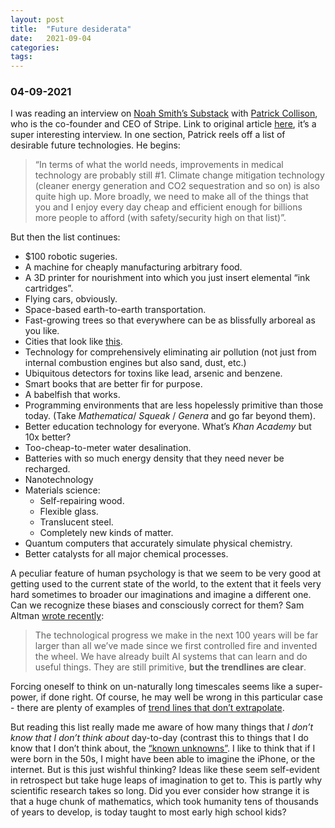 ```yaml
---
layout: post
title:  "Future desiderata"
date:   2021-09-04
categories:
tags:
---
```


### 04-09-2021

I was reading an interview on [Noah Smith’s Substack](NoahPinion) with [Patrick Collison](https://patrickcollison.com), who is the co-founder and CEO of Stripe. Link to original article [here](https://noahpinion.substack.com/p/interview-patrick-collison-co-founder?utm_campaign=Matt%27s%20Thoughts%20In%20Between&utm_medium=email&utm_source=Revue%20newsletter), it’s a super interesting interview. In one section, Patrick reels off a list of desirable future technologies. He begins:

> “In terms of what the world needs, improvements in medical technology are probably still #1. Climate change mitigation technology (cleaner energy generation and CO2 sequestration and so on) is also quite high up. More broadly, we need to make all of the things that you and I enjoy every day cheap and efficient enough for billions more people to afford (with safety/security high on that list)”.

But then the list continues:

*   $100 robotic sugeries.
*   A machine for cheaply manufacturing arbitrary food.
*   A 3D printer for nourishment into which you just insert elemental “ink cartridges”.
*   Flying cars, obviously.
*   Space-based earth-to-earth transportation.
*   Fast-growing trees so that everywhere can be as blissfully arboreal as you like.
*   Cities that look like [this](https://twitter.com/patrickc/status/1214662478883241984).
*   Technology for comprehensively eliminating air pollution (not just from internal combustion engines but also sand, dust, etc.)
*   Ubiquitous detectors for toxins like lead, arsenic and benzene.
*   Smart books that are better fir for purpose.
*   A babelfish that works.
*   Programming environments that are less hopelessly primitive than those today. (Take _Mathematica_/ _Squeak_ / _Genera_ and go far beyond them).
*   Better education technology for everyone. What’s _Khan Academy_ but 10x better?
*   Too-cheap-to-meter water desalination.
*   Batteries with so much energy density that they need never be recharged.
*   Nanotechnology
*   Materials science:
    *   Self-repairing wood.
    *   Flexible glass.
    *   Translucent steel.
    *   Completely new kinds of matter.
*   Quantum computers that accurately simulate physical chemistry.
*   Better catalysts for all major chemical processes.

A peculiar feature of human psychology is that we seem to be very good at getting used to the current state of the world, to the extent that it feels very hard sometimes to broader our imaginations and imagine a different one. Can we recognize these biases and consciously correct for them? Sam Altman [wrote recently](https://moores.samaltman.com):

> The technological progress we make in the next 100 years will be far larger than all we’ve made since we first controlled fire and invented the wheel. We have already built AI systems that can learn and do useful things. They are still primitive, **but the trendlines are clear**.

Forcing oneself to think on un-naturally long timescales seems like a super-power, if done right. Of course, he may well be wrong in this particular case - there are plenty of examples of [trend lines that don’t extrapolate](https://en.wikipedia.org/wiki/Black_swan_theory).

But reading this list really made me aware of how many things that _I don’t know that I don’t think about_ day-to-day (contrast this to things that I do know that I don’t think about, the [“known unknowns”](https://en.wikipedia.org/wiki/There_are_known_knowns). I like to think that if I were born in the 50s, I might have been able to imagine the iPhone, or the internet. But is this just wishful thinking? Ideas like these seem self-evident in retrospect but take huge leaps of imagination to get to. This is partly why scientific research takes so long. Did you ever consider how strange it is that a huge chunk of mathematics, which took humanity tens of thousands of years to develop, is today taught to most early high school kids?
